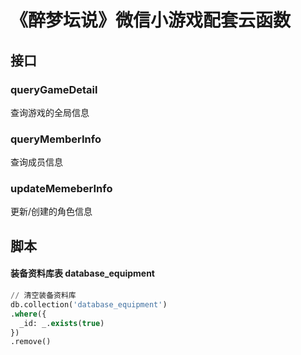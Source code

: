 # 《醉梦坛说》微信小游戏配套云函数

## 接口
### queryGameDetail
查询游戏的全局信息

### queryMemberInfo
查询成员信息

### updateMemeberInfo
更新/创建的角色信息

## 脚本
#### 装备资料库表 database_equipment

``` sql
// 清空装备资料库
db.collection('database_equipment')
.where({
  _id: _.exists(true)
})
.remove()
```